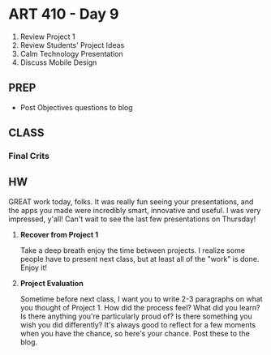 ART 410 - Day 9
=======================================

1. Review Project 1
3. Review Students' Project Ideas
3. Calm Technology Presentation
4. Discuss Mobile Design


PREP
---------------------------------------
- Post Objectives questions to blog

CLASS
---------------------------------------



### Final Crits



HW
---------------------------------------

GREAT work today, folks. It was really fun seeing your presentations, and the apps you made were incredibly smart, innovative and useful. I was very impressed, y'all! Can't wait to see the last few presentations on Thursday!


1. **Recover from Project 1**

	Take a deep breath enjoy the time between projects. I realize some people have to present next class, but at least all of the "work" is done. Enjoy it!


2. **Project Evaluation**
	
	Sometime before next class, I want you to write 2-3 paragraphs on what you thought of Project 1. How did the process feel? What did you learn? Is there anything you're particularly proud of? Is there something you wish you did differently? It's always good to reflect for a few moments when you have the chance, so here's your chance. Post these to the blog.

